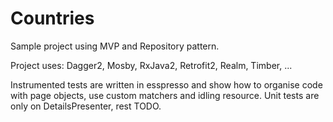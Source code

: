 # Countries

Sample project using MVP and Repository pattern.

Project uses: Dagger2, Mosby, RxJava2, Retrofit2, Realm, Timber, ...

Instrumented tests are written in esspresso and show how to organise code with page objects, use custom matchers and idling resource.
Unit tests are only on DetailsPresenter, rest TODO.
